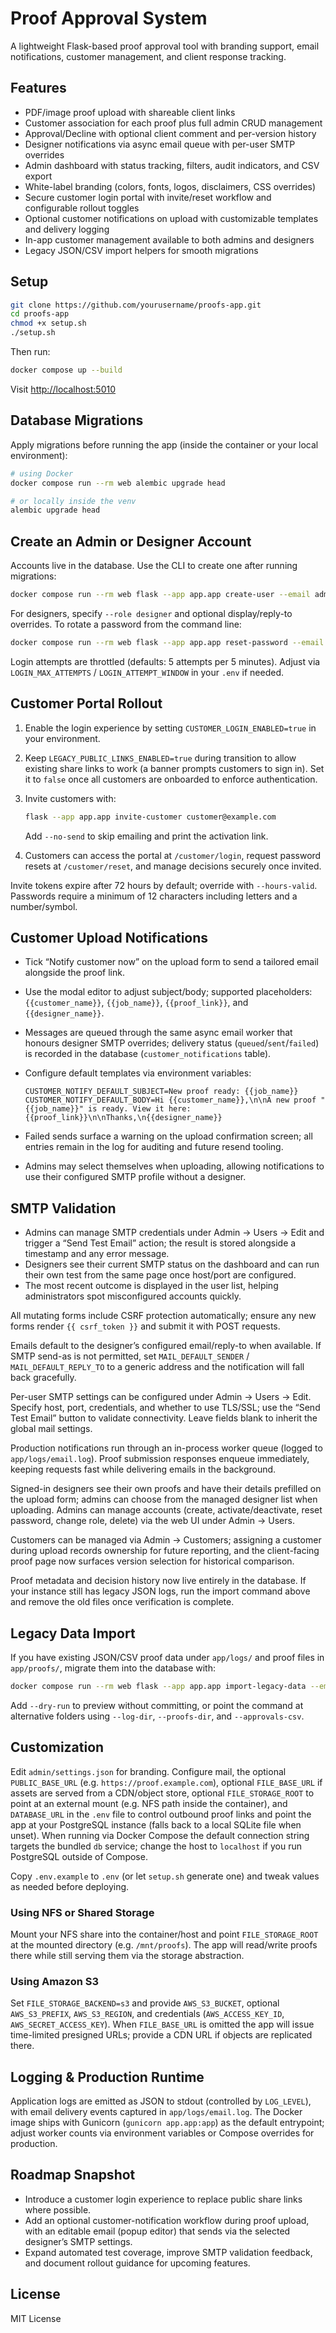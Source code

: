 # Proof Approval System

A lightweight Flask-based proof approval tool with branding support, email notifications, customer management, and client response tracking.

## Features

- PDF/image proof upload with shareable client links
- Customer association for each proof plus full admin CRUD management
- Approval/Decline with optional client comment and per-version history
- Designer notifications via async email queue with per-user SMTP overrides
- Admin dashboard with status tracking, filters, audit indicators, and CSV export
- White-label branding (colors, fonts, logos, disclaimers, CSS overrides)
- Secure customer login portal with invite/reset workflow and configurable rollout toggles
- Optional customer notifications on upload with customizable templates and delivery logging
- In-app customer management available to both admins and designers
- Legacy JSON/CSV import helpers for smooth migrations

## Setup

```bash
git clone https://github.com/yourusername/proofs-app.git
cd proofs-app
chmod +x setup.sh
./setup.sh
```

Then run:

```bash
docker compose up --build
```

Visit [http://localhost:5010](http://localhost:5010)

## Database Migrations

Apply migrations before running the app (inside the container or your local environment):

```bash
# using Docker
docker compose run --rm web alembic upgrade head

# or locally inside the venv
alembic upgrade head
```

## Create an Admin or Designer Account

Accounts live in the database. Use the CLI to create one after running migrations:

```bash
docker compose run --rm web flask --app app.app create-user --email admin@example.com --name "Site Admin" --role admin
```

For designers, specify `--role designer` and optional display/reply-to overrides.
To rotate a password from the command line:

```bash
docker compose run --rm web flask --app app.app reset-password --email user@example.com --password "newpass123"
```

Login attempts are throttled (defaults: 5 attempts per 5 minutes). Adjust via
`LOGIN_MAX_ATTEMPTS` / `LOGIN_ATTEMPT_WINDOW` in your `.env` if needed.

## Customer Portal Rollout

1. Enable the login experience by setting `CUSTOMER_LOGIN_ENABLED=true` in your environment.
2. Keep `LEGACY_PUBLIC_LINKS_ENABLED=true` during transition to allow existing share links to work (a banner prompts customers to sign in). Set it to `false` once all customers are onboarded to enforce authentication.
3. Invite customers with:

   ```bash
   flask --app app.app invite-customer customer@example.com
   ```

   Add `--no-send` to skip emailing and print the activation link.
4. Customers can access the portal at `/customer/login`, request password resets at `/customer/reset`, and manage decisions securely once invited.

Invite tokens expire after 72 hours by default; override with `--hours-valid`. Passwords require a minimum of 12 characters including letters and a number/symbol.

## Customer Upload Notifications

- Tick “Notify customer now” on the upload form to send a tailored email alongside the proof link.
- Use the modal editor to adjust subject/body; supported placeholders: `{{customer_name}}`, `{{job_name}}`, `{{proof_link}}`, and `{{designer_name}}`.
- Messages are queued through the same async email worker that honours designer SMTP overrides; delivery status (`queued`/`sent`/`failed`) is recorded in the database (`customer_notifications` table).
- Configure default templates via environment variables:

  ```env
  CUSTOMER_NOTIFY_DEFAULT_SUBJECT=New proof ready: {{job_name}}
  CUSTOMER_NOTIFY_DEFAULT_BODY=Hi {{customer_name}},\n\nA new proof "{{job_name}}" is ready. View it here: {{proof_link}}\n\nThanks,\n{{designer_name}}
  ```

- Failed sends surface a warning on the upload confirmation screen; all entries remain in the log for auditing and future resend tooling.
- Admins may select themselves when uploading, allowing notifications to use their configured SMTP profile without a designer.

## SMTP Validation

- Admins can manage SMTP credentials under Admin → Users → Edit and trigger a “Send Test Email” action; the result is stored alongside a timestamp and any error message.
- Designers see their current SMTP status on the dashboard and can run their own test from the same page once host/port are configured.
- The most recent outcome is displayed in the user list, helping administrators spot misconfigured accounts quickly.

All mutating forms include CSRF protection automatically; ensure any new forms
render `{{ csrf_token }}` and submit it with POST requests.

Emails default to the designer’s configured email/reply-to when available.
If SMTP send-as is not permitted, set `MAIL_DEFAULT_SENDER` / `MAIL_DEFAULT_REPLY_TO`
to a generic address and the notification will fall back gracefully.

Per-user SMTP settings can be configured under Admin → Users → Edit. Specify
host, port, credentials, and whether to use TLS/SSL; use the “Send Test Email”
button to validate connectivity. Leave fields blank to inherit the global mail
settings.

Production notifications run through an in-process worker queue (logged to
`app/logs/email.log`). Proof submission responses enqueue immediately, keeping
requests fast while delivering emails in the background.

Signed-in designers see their own proofs and have their details prefilled on
the upload form; admins can choose from the managed designer list when uploading.
Admins can manage accounts (create, activate/deactivate, reset password, change
role, delete) via the web UI under Admin → Users.

Customers can be managed via Admin → Customers; assigning a customer during
upload records ownership for future reporting, and the client-facing proof page
now surfaces version selection for historical comparison.

Proof metadata and decision history now live entirely in the database. If your
instance still has legacy JSON logs, run the import command above and remove the
old files once verification is complete.

## Legacy Data Import

If you have existing JSON/CSV proof data under `app/logs/` and proof files in
`app/proofs/`, migrate them into the database with:

```bash
docker compose run --rm web flask --app app.app import-legacy-data --email-domain hotink.co.za
```

Add `--dry-run` to preview without committing, or point the command at
alternative folders using `--log-dir`, `--proofs-dir`, and `--approvals-csv`.

## Customization

Edit `admin/settings.json` for branding. Configure mail, the optional
`PUBLIC_BASE_URL` (e.g. `https://proof.example.com`), optional `FILE_BASE_URL`
if assets are served from a CDN/object store, optional `FILE_STORAGE_ROOT`
to point at an external mount (e.g. NFS path inside the container), and `DATABASE_URL`
in the `.env` file to control outbound proof links and point the app at
your PostgreSQL instance (falls back to a local SQLite file when unset).
When running via Docker Compose the default connection string targets the
bundled `db` service; change the host to `localhost` if you run PostgreSQL
outside of Compose.

Copy `.env.example` to `.env` (or let `setup.sh` generate one) and tweak
values as needed before deploying.

### Using NFS or Shared Storage

Mount your NFS share into the container/host and point `FILE_STORAGE_ROOT`
at the mounted directory (e.g. `/mnt/proofs`). The app will read/write proofs
there while still serving them via the storage abstraction.

### Using Amazon S3

Set `FILE_STORAGE_BACKEND=s3` and provide `AWS_S3_BUCKET`, optional
`AWS_S3_PREFIX`, `AWS_S3_REGION`, and credentials (`AWS_ACCESS_KEY_ID`,
`AWS_SECRET_ACCESS_KEY`). When `FILE_BASE_URL` is omitted the app will issue
time-limited presigned URLs; provide a CDN URL if objects are replicated there.

## Logging & Production Runtime

Application logs are emitted as JSON to stdout (controlled by `LOG_LEVEL`),
with email delivery events captured in `app/logs/email.log`. The Docker image
ships with Gunicorn (`gunicorn app.app:app`) as the default entrypoint; adjust
worker counts via environment variables or Compose overrides for production.

## Roadmap Snapshot

- Introduce a customer login experience to replace public share links where possible.
- Add an optional customer-notification workflow during proof upload, with an editable email (popup editor) that sends via the selected designer’s SMTP settings.
- Expand automated test coverage, improve SMTP validation feedback, and document rollout guidance for upcoming features.

## License

MIT License
